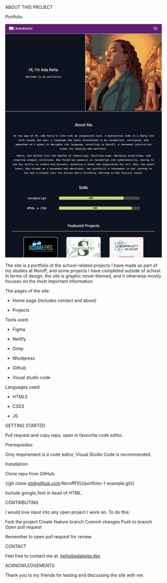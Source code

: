 ABOUT THIS PROJECT


Portfolio



![Model](https://github.com/adakeita/Portfolio/blob/main/portfolioshot.png)



The site is a portfolio of the school-related projects I have made as part of my studies at Noroff, and some projects I have completed outside of school. In terms of design, the site is graphic novel-themed, and it otherwise mostly focuses on the most important information.



The pages of the site:

 - Home page (includes contact and about)

 - Projects



Tools used:

 - Figma

 - Netlify

 - Gimp

 - Wordpress

 - Github

 - Visual studio code



Languages used:

 - HTML5

 - CSS3

 - JS


GETTING STARTED


Pull request and copy repo, open in favourite code editor.


Prerequisites:

Only requirement is a code editor, Visual Studio Code is recommended.


Installation:

Clone repo from GitHub:

{{git clone git@github.com:NoroffFEU/portfolio-1-example.git}}


Include google_font in head of HTML.


CONTRIBUTING

I would love input into any open project I work on. To do this:

Fork the project
Create feature branch
Commit changes
Push to branch
Open pull request


Remember to open pull request for review.


CONTACT

Feel free to contact me at: hello@adakeita.dev 



ACKNOWLEDGEMENTS

Thank you to my friends for testing and discussing the site with me. 
